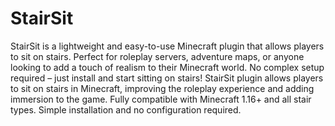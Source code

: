 # StairSit
StairSit is a lightweight and easy-to-use Minecraft plugin that allows players to sit on stairs. Perfect for roleplay servers, adventure maps, or anyone looking to add a touch of realism to their Minecraft world. No complex setup required – just install and start sitting on stairs!
StairSit plugin allows players to sit on stairs in Minecraft, improving the roleplay experience and adding immersion to the game. Fully compatible with Minecraft 1.16+ and all stair types. Simple installation and no configuration required.
